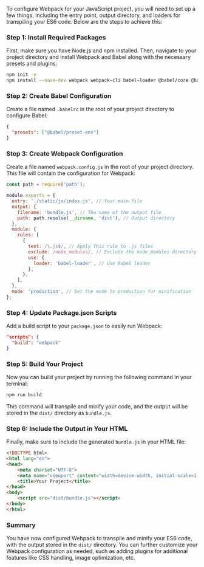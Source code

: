 To configure Webpack for your JavaScript project, you will need to set up a few things, including the entry point, output directory, and loaders for transpiling your ES6 code. Below are the steps to achieve this:

### Step 1: Install Required Packages

First, make sure you have Node.js and npm installed. Then, navigate to your project directory and install Webpack and Babel along with the necessary presets and plugins:

```bash
npm init -y
npm install --save-dev webpack webpack-cli babel-loader @babel/core @babel/preset-env
```

### Step 2: Create Babel Configuration

Create a file named `.babelrc` in the root of your project directory to configure Babel:

```json
{
  "presets": ["@babel/preset-env"]
}
```

### Step 3: Create Webpack Configuration

Create a file named `webpack.config.js` in the root of your project directory. This file will contain the configuration for Webpack:

```javascript
const path = require('path');

module.exports = {
  entry: './static/js/index.js', // Your main file
  output: {
    filename: 'bundle.js', // The name of the output file
    path: path.resolve(__dirname, 'dist'), // Output directory
  },
  module: {
    rules: [
      {
        test: /\.js$/, // Apply this rule to .js files
        exclude: /node_modules/, // Exclude the node_modules directory
        use: {
          loader: 'babel-loader', // Use Babel loader
        },
      },
    ],
  },
  mode: 'production', // Set the mode to production for minification
};
```

### Step 4: Update Package.json Scripts

Add a build script to your `package.json` to easily run Webpack:

```json
"scripts": {
  "build": "webpack"
}
```

### Step 5: Build Your Project

Now you can build your project by running the following command in your terminal:

```bash
npm run build
```

This command will transpile and minify your code, and the output will be stored in the `dist/` directory as `bundle.js`.

### Step 6: Include the Output in Your HTML

Finally, make sure to include the generated `bundle.js` in your HTML file:

```html
<!DOCTYPE html>
<html lang="en">
<head>
    <meta charset="UTF-8">
    <meta name="viewport" content="width=device-width, initial-scale=1.0">
    <title>Your Project</title>
</head>
<body>
    <script src="dist/bundle.js"></script>
</body>
</html>
```

### Summary

You have now configured Webpack to transpile and minify your ES6 code, with the output stored in the `dist/` directory. You can further customize your Webpack configuration as needed, such as adding plugins for additional features like CSS handling, image optimization, etc.